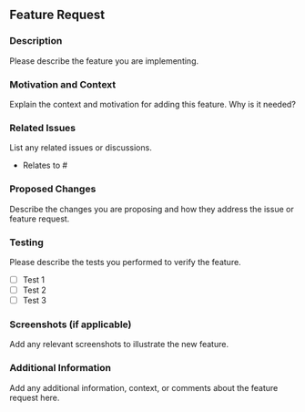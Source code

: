 ## Feature Request

### Description
Please describe the feature you are implementing.

### Motivation and Context
Explain the context and motivation for adding this feature. Why is it needed?

### Related Issues
List any related issues or discussions.

- Relates to #

### Proposed Changes
Describe the changes you are proposing and how they address the issue or feature request.

### Testing
Please describe the tests you performed to verify the feature.

- [ ] Test 1
- [ ] Test 2
- [ ] Test 3

### Screenshots (if applicable)
Add any relevant screenshots to illustrate the new feature.

### Additional Information
Add any additional information, context, or comments about the feature request here.
